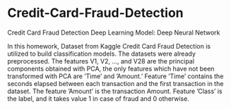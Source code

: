 # Credit-Card-Fraud-Detection
Credit Card Fraud Detection Deep Learning Model: Deep Neural Network

In this homework, Dataset from Kaggle Credit Card Fraud Detection is utilized to 
build classification models. The datasets were already preprocessed. The features V1,
V2, ..., and V28 are the principal components obtained with PCA, the only features
which have not been transformed with PCA are ’Time’ and ’Amount.’ Feature ’Time’
contains the seconds elapsed between each transaction and the first transaction in the
dataset. The feature ’Amount’ is the transaction Amount. Feature ’Class’ is the label,
and it takes value 1 in case of fraud and 0 otherwise.
